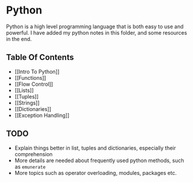 # Python

Python is a high level programming language that is both easy to use and powerful. I have added my python notes in this folder, and some resources in the end. 

## Table Of Contents

* [[Intro To Python]]
* [[Functions]]
* [[Flow Control]]
* [[Lists]]
* [[Tuples]]
* [[Strings]]
* [[Dictionaries]]
* [[Exception Handling]]

## TODO

* Explain things better in list, tuples and dictionaries, especially their comprehension
* More details are needed about frequently used python methods, such as `emunerate`
* More topics such as operator overloading, modules, packages etc.